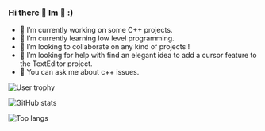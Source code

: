 ### Hi there 👋 Im 🐧 :)

- 🔭 I’m currently working on some C++ projects.
- 🌱 I’m currently learning low level programming.
- 👯 I’m looking to collaborate on any kind of projects !
- 🤔 I’m looking for help with find an elegant idea to add a cursor feature to the TextEditor project.
- 💬 You can ask me about c++ issues.

![User trophy](https://github-profile-trophy.vercel.app/?username=NApenguin&column=3&margin-w=15&margin-h=15&theme=dracula)

![GitHub stats](https://github-readme-stats.vercel.app/api?username=NApenguin&theme=dracula&rank_icon=github)

![Top langs](https://github-readme-stats.vercel.app/api/top-langs/?username=NApenguin&layout=donut&theme=dracula)




